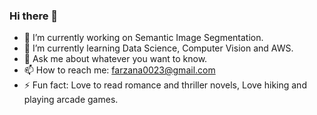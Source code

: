### Hi there 👋

- 🔭 I’m currently working on Semantic Image Segmentation.
- 🌱 I’m currently learning Data Science, Computer Vision and AWS.
- 💬 Ask me about whatever you want to know.
- 📫 How to reach me: farzana0023@gmail.com
- ⚡ Fun fact: Love to read romance and thriller novels, Love hiking and playing arcade games. 

<!--
**FarzanaEva/FarzanaEva** is a ✨ _special_ ✨ repository because its `README.md` (this file) appears on your GitHub profile.

Here are some ideas to get you started:

- 🔭 I’m currently working on 
- 🌱 I’m currently learning 
- 💬 Ask me about 
- 📫 How to reach me: 
- ⚡ Fun fact: 
-->
